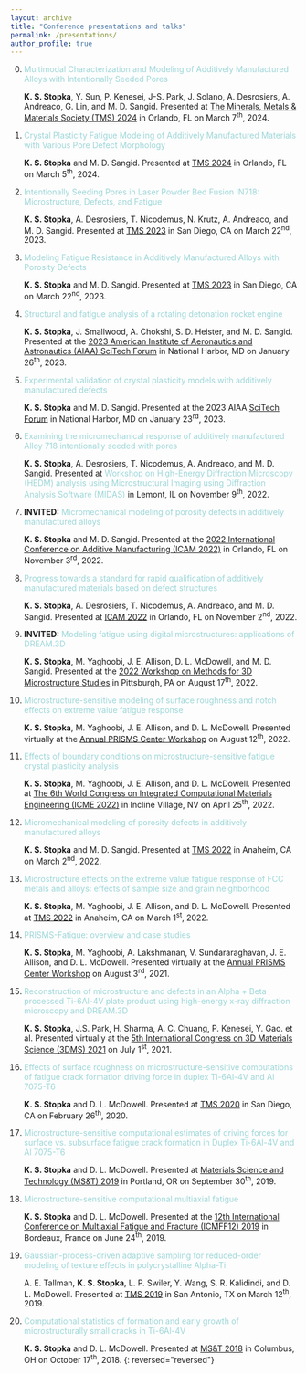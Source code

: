 ```yaml
---
layout: archive
title: "Conference presentations and talks"
permalink: /presentations/
author_profile: true
---
```


  0. <span style="color:#9CD6D8">Multimodal Characterization and Modeling of Additively Manufactured Alloys with Intentionally Seeded Pores</span> 

     <b>K. S. Stopka</b>, Y. Sun, P. Kenesei, J-S. Park, J. Solano, A. Desrosiers, A. Andreaco, G. Lin, and M. D. Sangid. Presented at [The Minerals, Metals & Materials Society (TMS) 2024](https://www.tms.org/AnnualMeeting/TMS2024) in Orlando, FL on March 7<sup>th</sup>, 2024.

  0. <span style="color:#9CD6D8">Crystal Plasticity Fatigue Modeling of Additively Manufactured Materials with Various Pore Defect Morphology</span> 

     <b>K. S. Stopka</b> and M. D. Sangid. Presented at [TMS 2024](https://www.tms.org/AnnualMeeting/TMS2024) in Orlando, FL on March 5<sup>th</sup>, 2024.

  0. <span style="color:#9CD6D8">Intentionally Seeding Pores in Laser Powder Bed Fusion IN718: Microstructure, Defects, and Fatigue</span> 

     <b>K. S. Stopka</b>, A. Desrosiers, T. Nicodemus, N. Krutz, A. Andreaco, and M. D. Sangid. Presented at [TMS 2023](https://www.tms.org/AnnualMeeting/TMS2023) in San Diego, CA on March 22<sup>nd</sup>, 2023.

  0. <span style="color:#9CD6D8">Modeling Fatigue Resistance in Additively Manufactured Alloys with Porosity Defects</span> 

     <b>K. S. Stopka</b> and M. D. Sangid. Presented at [TMS 2023](https://www.tms.org/AnnualMeeting/TMS2023) in San Diego, CA on March 22<sup>nd</sup>, 2023.

  0. <span style="color:#9CD6D8">Structural and fatigue analysis of a rotating detonation rocket engine</span> 

     <b>K. S. Stopka</b>, J. Smallwood, A. Chokshi, S. D. Heister, and M. D. Sangid. Presented at the [2023 American Institute of Aeronautics and Astronautics (AIAA) SciTech Forum](https://www.aiaa.org/SciTech) in National Harbor, MD on January 26<sup>th</sup>, 2023.

  0. <span style="color:#9CD6D8">Experimental validation of crystal plasticity models with additively manufactured defects</span> 

     <b>K. S. Stopka</b> and M. D. Sangid. Presented at the 2023 AIAA [SciTech Forum](https://www.aiaa.org/SciTech) in National Harbor, MD on January 23<sup>rd</sup>, 2023.

  0. <span style="color:#9CD6D8">Examining the micromechanical response of additively manufactured Alloy 718 intentionally seeded with pores</span> 

     <b>K. S. Stopka</b>, A. Desrosiers, T. Nicodemus, A. Andreaco, and M. D. Sangid. Presented at <span style="color:#9CD6D8">Workshop on High-Energy Diffraction Microscopy (HEDM) analysis using Microstructural Imaging using Diffraction Analysis Software (MIDAS)</span> in Lemont, IL on November 9<sup>th</sup>, 2022.
	 
  0. <b>INVITED:</b> <span style="color:#9CD6D8">Micromechanical modeling of porosity defects in additively manufactured alloys</span> 

     <b>K. S. Stopka</b> and M. D. Sangid. Presented at the [2022 International Conference on Additive Manufacturing (ICAM 2022)](https://amcoe.org/event/icam2022/) in Orlando, FL on November 3<sup>rd</sup>, 2022.
	 
  0. <span style="color:#9CD6D8">Progress towards a standard for rapid qualification of additively manufactured materials based on defect structures</span> 

     <b>K. S. Stopka</b>, A. Desrosiers, T. Nicodemus, A. Andreaco, and M. D. Sangid. Presented at [ICAM 2022](https://amcoe.org/event/icam2022/) in Orlando, FL on November 2<sup>nd</sup>, 2022.
	 
  0. <b>INVITED:</b> <span style="color:#9CD6D8">Modeling fatigue using digital microstructures: applications of DREAM.3D</span> 

     <b>K. S. Stopka</b>, M. Yaghoobi, J. E. Allison, D. L. McDowell, and M. D. Sangid. Presented at the [2022 Workshop on Methods for 3D Microstructure Studies](http://mimp.materials.cmu.edu/rohrer/3DMS_workshop_22/) in Pittsburgh, PA on August 17<sup>th</sup>, 2022.

  0. <span style="color:#9CD6D8">Microstructure-sensitive modeling of surface roughness and notch effects on extreme value fatigue response</span> 

     <b>K. S. Stopka</b>, M. Yaghoobi, J. E. Allison, and D. L. McDowell. Presented virtually at the [Annual PRISMS Center Workshop](http://www.prisms-center.org/#/home) on August 12<sup>th</sup>, 2022.

  0. <span style="color:#9CD6D8">Effects of boundary conditions on microstructure-sensitive fatigue crystal plasticity analysis</span> 

     <b>K. S. Stopka</b>, M. Yaghoobi, J. E. Allison, and D. L. McDowell. Presented at [The 6th World Congress on Integrated Computational Materials Engineering (ICME 2022)](https://www.tms.org/icme2022) in Incline Village, NV on April 25<sup>th</sup>, 2022.

  0. <span style="color:#9CD6D8">Micromechanical modeling of porosity defects in additively manufactured alloys</span> 

     <b>K. S. Stopka</b> and M. D. Sangid. Presented at [TMS 2022](https://www.tms.org/AnnualMeeting/TMS2022) in Anaheim, CA on March 2<sup>nd</sup>, 2022.

  0. <span style="color:#9CD6D8">Microstructure effects on the extreme value fatigue response of FCC metals and alloys: effects of sample size and grain neighborhood</span>

     <b>K. S. Stopka</b>, M. Yaghoobi, J. E. Allison, and D. L. McDowell. Presented at [TMS 2022](https://www.tms.org/AnnualMeeting/TMS2022) in Anaheim, CA on March 1<sup>st</sup>, 2022.
	 
  0. <span style="color:#9CD6D8">PRISMS-Fatigue: overview and case studies</span>

     <b>K. S. Stopka</b>, M. Yaghoobi, A. Lakshmanan, V. Sundararaghavan, J. E. Allison, and D. L. McDowell. Presented virtually at the [Annual PRISMS Center Workshop](http://www.prisms-center.org/#/home) on August 3<sup>rd</sup>, 2021.
	 
  0. <span style="color:#9CD6D8">Reconstruction of microstructure and defects in an Alpha + Beta processed Ti-6Al-4V plate product using high-energy x-ray diffraction microscopy and DREAM.3D</span>

     <b>K. S. Stopka</b>, J.S. Park, H. Sharma, A. C. Chuang, P. Kenesei, Y. Gao. et al. Presented virtually at the [5th International Congress on 3D Materials Science (3DMS) 2021](https://www.tms.org/3dms2021) on July 1<sup>st</sup>, 2021.

  0. <span style="color:#9CD6D8">Effects of surface roughness on microstructure-sensitive computations of fatigue crack formation driving force in duplex Ti-6Al-4V and Al 7075-T6</span>

     <b>K. S. Stopka</b> and D. L. McDowell. Presented at [TMS 2020](https://www.tms.org/AnnualMeeting/TMS2020) in San Diego, CA on February 26<sup>th</sup>, 2020.

  0. <span style="color:#9CD6D8">Microstructure-sensitive computational estimates of driving forces for surface vs. subsurface fatigue crack formation in Duplex Ti-6Al-4V and Al 7075-T6</span>

     <b>K. S. Stopka</b> and D. L. McDowell. Presented at [Materials Science and Technology (MS&T) 2019](https://www.matscitech.org/MST19/) in Portland, OR on September 30<sup>th</sup>, 2019.

  0. <span style="color:#9CD6D8">Microstructure-sensitive computational multiaxial fatigue</span>

     <b>K. S. Stopka</b> and D. L. McDowell. Presented at the [12th International Conference on Multiaxial Fatigue and Fracture (ICMFF12) 2019](https://www.icmff12.org/) in Bordeaux, France on June 24<sup>th</sup>, 2019.

  0. <span style="color:#9CD6D8">Gaussian-process-driven adaptive sampling for reduced-order modeling of texture effects in polycrystalline Alpha-Ti</span>

     A. E. Tallman, <b>K. S. Stopka</b>, L. P. Swiler, Y. Wang, S. R. Kalidindi, and D. L. McDowell. Presented at [TMS 2019](https://www.tms.org/AnnualMeeting/TMS2019) in San Antonio, TX on March 12<sup>th</sup>, 2019.

  0. <span style="color:#9CD6D8">Computational statistics of formation and early growth of microstructurally small cracks in Ti-6Al-4V</span>

     <b>K. S. Stopka</b> and D. L. McDowell. Presented at [MS&T 2018](https://www.matscitech.org/) in Columbus, OH on October 17<sup>th</sup>, 2018.
{: reversed="reversed"}